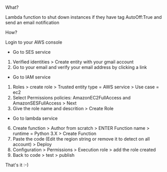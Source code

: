 What?

Lambda function to shut down instances if they have tag AutoOff:True and send an email notification 

How?

Login to your AWS console

- Go to SES service 
1. Verified identities > Create entity with your gmail account
2. Go to your email and verify your email address by clicking a link

- Go to IAM service
1. Roles > create role > Trusted entity type = AWS service > Use case = ec2
2. Select Permissions policies: AmazonEC2FullAccess and AmazonSESFullAccess > Next
3. Give the role name and descrition > Create Role

- Go to lambda service
6. Create function > Author from scratch > ENTER Function name > runtime = Python 3.X > Create Function
7. Paste the code (Edit the region string or remove it to detect on all account) > Deploy
8. Configuration > Permissions > Execution role > add the role created
9. Back to code > test > publish

That's it :-)
